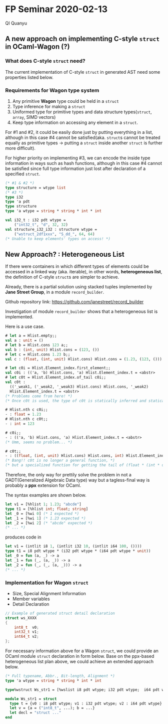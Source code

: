 # FP Seminar 2020-02-13

QI Quanyu

## A new approach on implementing C-style `struct` in OCaml-Wagon (?)

### What does C-style `struct` need?

The current implementation of C-style `struct` in generated AST need some properties listed below.

### Requirements for **Wagon** type system

1. Any primitive **Wagon** type could be held in a `struct`
2. Type inference for making a `struct`
3. Uniformed type for primitive types and data structure types(`struct`, `array`, SIMD vectors)
4. Keep type information on accessing any element in a `struct`.

For #1 and #2, it could be easily done just by putting everything in a list, although in this case #4 cannot be satisfied(aka. `struct`s cannot be treated equally as primitive types -> putting a `struct` inside another `struct` is further more difficult).

For higher priority on implementing #3, we can encode the inside type information in ways such as hash functions, although in this case #4 cannot be satisfied since full type information just lost after declaration of a specified `struct`.

```ocaml
(* #1 & #2 *)
type structure = wtype list
(* #3 *)
type i32
type 'a pdt
type structure
type 'a wtype = string * string * int * int

val i32_t : i32 pdt wtype =
    ("int32_t", "d", 32, 32)
val structure_i32_i32 : structure wtype =
    ("wstruct_2df1xxx", "S_dd_", 64, 64)
(* Unable to keep elements' types on access! *)
```

## New Approach? : Heterogeneous List

If there were containers in which different types of elements could be accessed in a linked way (aka. iterable), in other words, **heterogeneous list**, the definition of C-style `struct`s are simpler to achieve.

Already, there is a partial solution using stacked tuples implemented by **Jane Street Group**, in a module `record_builder`.

Github repository link: https://github.com/janestreet/record_builder

Investigation of module `record_builder` shows that a heterogeneous list is implemented.

Here is a use case.

```ocaml
# let a = Hlist.empty;;
val a : unit = ()
# let b = Hlist.cons 123 a;;
val b : (int, unit) Hlist.cons = (123, ())
# let c = Hlist.cons 1.23 b;;
val c : (float, (int, unit) Hlist.cons) Hlist.cons = (1.23, (123, ()))

# let c0i = Hlist.Element_index.first_element;;
val c0i : (('a, 'b) Hlist.cons, 'a) Hlist.Element_index.t = <abstr>
# let c0t = Hlist.Element_index.of_tail c0i;;
val c0t :
  (('_weak1, ('_weak2, '_weak3) Hlist.cons) Hlist.cons, '_weak2)
  Hlist.Element_index.t = <abstr>
(* Problems come from here! *)
(* Once c0t is used, the type of c0t is statically inferred and staticalized. *)

# Hlist.nth c c0i;;
- : float = 1.23
# Hlist.nth c c0t;;
- : int = 123

# c0i;;
- : (('a, 'b) Hlist.cons, 'a) Hlist.Element_index.t = <abstr>
(* Umm, seems no problem... *)

# c0t;;
- : ((float, (int, unit) Hlist.cons) Hlist.cons, int) Hlist.Element_index.t = <abstr>
(* Bang!! c0t is no longer a general function, *)
(* but a specialized function for getting the tail of (float * (int * unit))!! *)
```

Therefore, the only way for prettily solve the problem in not a GADT(Generalized Algebraic Data type) way but a tagless-final way is probably a **ppx** extension for OCaml.

The syntax examples are shown below.

```ocaml
let v1 = [%hlist 1; 1.23; "abcde"]
type t1 = [%hlist int; float; string]
let _0 = [%wi 0] (* 1 expected *)
let _1 = [%wi 1] (* 1.23 expected *)
let _2 = [%wi 2] (* "abcde" expected *)
(* ... *)
```
produces code in
```ocaml
let v1 = (intlit i8 1, (intlit i32 10, (intlit i64 100, ())))
type t1 = i8 pdt wtype * (i32 pdt wtype * (i64 pdt wtype * unit))
let _0 = fun (a, _) -> a
let _1 = fun (_, (a, _)) -> a
let _2 = fun (_, (_, (a, _))) -> a
(* ... *)
```

### Implementation for Wagon `struct`

* Size, Special Alignment Information
* Member variables
* Detail Declaration
```c
// Example of generated struct detail declaration
struct ws_XXXX
{
    int8_t  v0;
    int32_t v1;
    int64_t v2;
};
```

For necessary information above for a Wagon `struct`,
we could provide an OCaml module `struct` declaration in form below.
Base on the ppx-based heterogeneous list plan above,
we could achieve an extended approach below.
```ocaml
(* Full typename, Abbr., Bit-length, Alignment *)
type 'a wtype = string * string * int * int

type%wstruct Ws_str1 = [%wslist i8 pdt wtype; i32 pdt wtype;  i64 pdt wtype]
```

```ocaml
module Ws_str1 = struct
  type t = {v0 : i8 pdt wtype; v1 : i32 pdt wtype; v2 : i64 pdt wtype}
  let v = {a = ("int8_t", ...); b = ...}
  let decl = "struct ..."
end
```